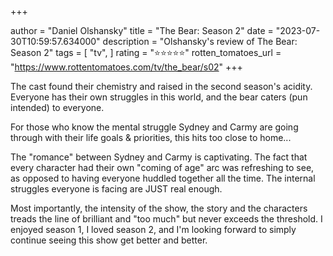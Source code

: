 +++

author = "Daniel Olshansky"
title = "The Bear: Season 2"
date = "2023-07-30T10:59:57.634000"
description = "Olshansky's review of The Bear: Season 2"
tags = [
    "tv",
]
rating = "⭐⭐⭐⭐⭐"
rotten_tomatoes_url = "https://www.rottentomatoes.com/tv/the_bear/s02"
+++

The cast found their chemistry and raised in the second season's acidity. Everyone has their own struggles in this world, and the bear caters (pun intended) to everyone.

For those who know the mental struggle Sydney and Carmy are going through with their life goals & priorities, this hits too close to home...

The "romance" between Sydney and Carmy is captivating. The fact that every character had their own "coming of age" arc was refreshing to see, as opposed to having everyone huddled together all the time. The internal struggles everyone is facing are JUST real enough.

Most importantly, the intensity of the show, the story and the characters treads the line of brilliant and "too much" but never exceeds the threshold. I enjoyed season 1, I loved season 2, and I'm looking forward to simply continue seeing this show get better and better.

